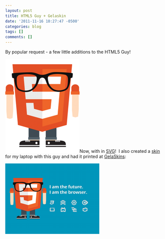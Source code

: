 ```yaml
---
layout: post
title: HTML5 Guy + Gelaskin
date: '2011-11-16 10:27:47 -0500'
categories: blog
tags: []
comments: []
---
```

By popular request - a few little additions to the HTML5 Guy!

[![](/assets/HTML5-Guy-237x300.png "HTML5-Guy")](/assets/HTML5-Guy.png)Now, with in [SVG](/assets/HTML5-Guy.svg)!  I also created a [skin](/assets/gela1.png) for my laptop with this guy and had it printed at [GelaSkins](http://www.gelaskins.com/):

[![](/assets/gela1-300x225.png "gela1")](/assets/gela1.png)